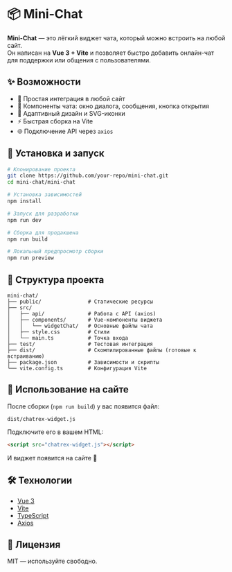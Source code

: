 # 📦 Mini-Chat

**Mini-Chat** — это лёгкий виджет чата, который можно встроить на любой сайт.  
Он написан на **Vue 3 + Vite** и позволяет быстро добавить онлайн-чат для поддержки или общения с пользователями.

## ✨ Возможности
- 🔌 Простая интеграция в любой сайт  
- 💬 Компоненты чата: окно диалога, сообщения, кнопка открытия  
- 🎨 Адаптивный дизайн и SVG-иконки  
- ⚡️ Быстрая сборка на Vite  
- 🌐 Подключение API через `axios`

## 🚀 Установка и запуск

```bash
# Клонирование проекта
git clone https://github.com/your-repo/mini-chat.git
cd mini-chat/mini-chat

# Установка зависимостей
npm install

# Запуск для разработки
npm run dev

# Сборка для продакшена
npm run build

# Локальный предпросмотр сборки
npm run preview
```

## 📂 Структура проекта
```
mini-chat/
├── public/               # Статические ресурсы
├── src/
│   ├── api/              # Работа с API (axios)
│   ├── components/       # Vue-компоненты виджета
│   │   └── widgetChat/   # Основные файлы чата
│   ├── style.css         # Стили
│   └── main.ts           # Точка входа
├── test/                 # Тестовая интеграция
├── dist/                 # Скомпилированные файлы (готовые к встраиванию)
├── package.json          # Зависимости и скрипты
└── vite.config.ts        # Конфигурация Vite
```

## 🔧 Использование на сайте
После сборки (`npm run build`) у вас появится файл:

```
dist/chatrex-widget.js
```

Подключите его в вашем HTML:
```html
<script src="chatrex-widget.js"></script>
```

И виджет появится на сайте 🚀

## 🛠 Технологии
- [Vue 3](https://vuejs.org/)  
- [Vite](https://vitejs.dev/)  
- [TypeScript](https://www.typescriptlang.org/)  
- [Axios](https://axios-http.com/)  

## 📜 Лицензия
MIT — используйте свободно.
